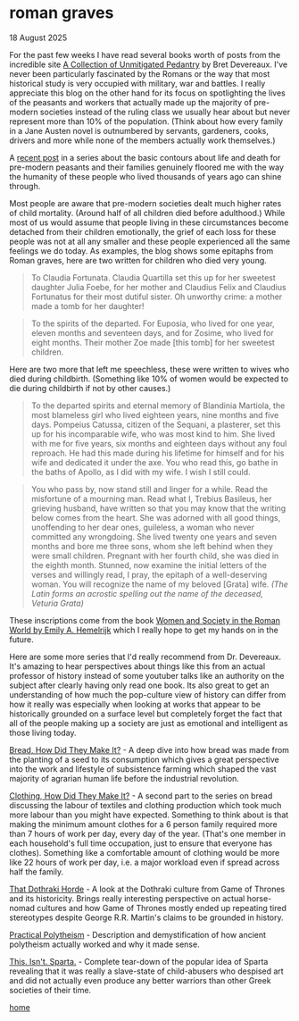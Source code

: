 # roman graves

18 August 2025

For the past few weeks I have read several books worth of posts from the incredible site [A Collection of Unmitigated Pedantry](acoup.blog) by Bret Devereaux. I've never been particularly fascinated by the Romans or the way that most historical study is very occupied with military, war and battles. I really appreciate this blog on the other hand for its focus on spotlighting the lives of the peasants and workers that actually made up the majority of pre-modern societies instead of the ruling class we usually hear about but never represent more than 10% of the population. (Think about how every family in a Jane Austen novel is outnumbered by servants, gardeners, cooks, drivers and more while none of the members actually work themselves.)

A [recent post](https://acoup.blog/2025/07/18/collections-life-work-death-and-the-peasant-part-ii-starting-at-the-end/) in a series about the basic contours about life and death for pre-modern peasants and their families genuinely floored me with the way the humanity of these people who lived thousands of years ago can shine through.

Most people are aware that pre-modern societies dealt much higher rates of child mortality. (Around half of all children died before adulthood.) While most of us would assume that people living in these circumstances become detached from their children emotionally, the grief of each loss for these people was not at all any smaller and these people experienced all the same feelings we do today. As examples, the blog shows some epitaphs from Roman graves, here are two written for children who died very young.

> To Claudia Fortunata. Claudia Quartilla set this up for her sweetest daughter Julia Foebe, for her mother and Claudius Felix and Claudius Fortunatus for their most dutiful sister. Oh unworthy crime: a mother made a tomb for her daughter!

> To the spirits of the departed. For Euposia, who lived for one year, eleven months and seventeen days, and for Zosime, who lived for eight months. Their mother Zoe made [this tomb] for her sweetest children.

Here are two more that left me speechless, these were written to wives who died during childbirth. (Something like 10% of women would be expected to die during childbirth if not by other causes.)

> To the departed spirits and eternal memory of Blandinia Martiola, the most blameless girl who lived eighteen years, nine months and five days. Pompeius Catussa, citizen of the Sequani, a plasterer, set this up for his incomparable wife, who was most kind to him. She lived with me for five years, six months and eighteen days without any foul reproach. He had this made during his lifetime for himself and for his wife and dedicated it under the axe. You who read this, go bathe in the baths of Apollo, as I did with my wife. I wish I still could.

> You who pass by, now stand still and linger for a while. Read the misfortune of a mourning man. Read what I, Trebius Basileus, her grieving husband, have written so that you may know that the writing below comes from the heart. She was adorned with all good things, unoffending to her dear ones, guileless, a woman who never committed any wrongdoing. She lived twenty one years and seven months and bore me three sons, whom she left behind when they were small children. Pregnant with her fourth child, she was died in the eighth month. Stunned, now examine the initial letters of the verses and willingly read, I pray, the epitaph of a well-deserving woman. You will recognize the name of my beloved [Grata] wife. _(The Latin forms an acrostic spelling out the name of the deceased, Veturia Grata)_

These inscriptions come from the book [Women and Society in the Roman World by Emily A. Hemelrijk](https://www.cambridge.org/core/books/women-and-society-in-the-roman-world/FF8F8BC865F3E681352B3DC234E382C0) which I really hope to get my hands on in the future.

Here are some more series that I'd really recommend from Dr. Devereaux. It's amazing to hear perspectives about things like this from an actual professor of history instead of some youtuber talks like an authority on the subject after clearly having only read one book. Its also great to get an understanding of how much the pop-culture view of history can differ from how it really was especially when looking at works that appear to be historically grounded on a surface level but completely forget the fact that all of the people making up a society are just as emotional and intelligent as those living today.

[Bread, How Did They Make It?](https://acoup.blog/2020/07/24/collections-bread-how-did-they-make-it-part-i-farmers/) - A deep dive into how bread was made from the planting of a seed to its consumption which gives a great perspective into the work and lifestyle of subsistence farming which shaped the vast majority of agrarian human life before the industrial revolution.

[Clothing, How Did They Make It?](https://acoup.blog/2021/03/05/collections-clothing-how-did-they-make-it-part-i-high-fiber/) - A second part to the series on bread discussing the labour of textiles and clothing production which took much more labour than you might have expected. Something to think about is that making the minimum amount clothes for a 6 person family required more than 7 hours of work per day, every day of the year. (That's one member in each household's full time occupation, just to ensure that everyone has clothes). Something like a comfortable amount of clothing would be more like 22 hours of work per day, i.e. a major workload even if spread across half the family.

[That Dothraki Horde](https://acoup.blog/2020/12/04/collections-that-dothraki-horde-part-i-barbarian-couture/) - A look at the Dothraki culture from Game of Thrones and its historicity. Brings really interesting perspective on actual horse-nomad cultures and how Game of Thrones mostly ended up repeating tired stereotypes despite George R.R. Martin's claims to be grounded in history.

[Practical Polytheism](https://acoup.blog/2019/10/25/collections-practical-polytheism-part-i-knowledge/) - Description and demystification of how ancient polytheism actually worked and why it made sense.

[This. Isn't. Sparta.](https://acoup.blog/2019/08/16/collections-this-isnt-sparta-part-i-spartan-school/) - Complete tear-down of the popular idea of Sparta revealing that it was really a slave-state of child-abusers who despised art and did not actually even produce any better warriors than other Greek societies of their time.

[home](../index.html)
